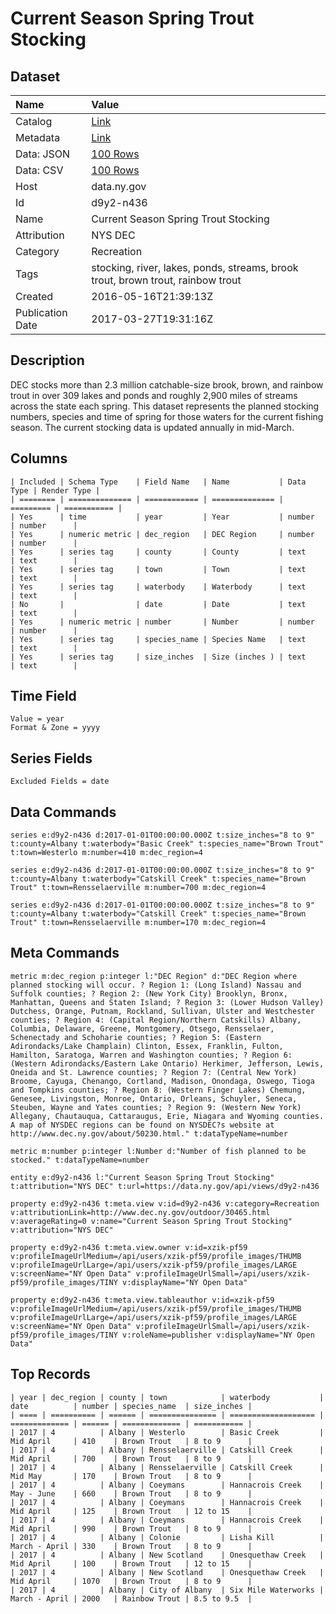# Current Season Spring Trout Stocking

## Dataset

| Name | Value |
| :--- | :---- |
| Catalog | [Link](https://catalog.data.gov/dataset/current-season-spring-trout-stocking) |
| Metadata | [Link](https://data.ny.gov/api/views/d9y2-n436) |
| Data: JSON | [100 Rows](https://data.ny.gov/api/views/d9y2-n436/rows.json?max_rows=100) |
| Data: CSV | [100 Rows](https://data.ny.gov/api/views/d9y2-n436/rows.csv?max_rows=100) |
| Host | data.ny.gov |
| Id | d9y2-n436 |
| Name | Current Season Spring Trout Stocking |
| Attribution | NYS DEC |
| Category | Recreation |
| Tags | stocking, river, lakes, ponds, streams, brook trout, brown trout, rainbow trout |
| Created | 2016-05-16T21:39:13Z |
| Publication Date | 2017-03-27T19:31:16Z |

## Description

DEC stocks more than 2.3 million catchable-size brook, brown, and rainbow trout in over 309 lakes and ponds and roughly 2,900 miles of streams across the state each spring. This dataset represents the planned stocking numbers, species and time of spring for those waters for the current fishing season.  The current stocking data is updated annually in mid-March.

## Columns

```ls
| Included | Schema Type    | Field Name   | Name           | Data Type | Render Type |
| ======== | ============== | ============ | ============== | ========= | =========== |
| Yes      | time           | year         | Year           | number    | number      |
| Yes      | numeric metric | dec_region   | DEC Region     | number    | number      |
| Yes      | series tag     | county       | County         | text      | text        |
| Yes      | series tag     | town         | Town           | text      | text        |
| Yes      | series tag     | waterbody    | Waterbody      | text      | text        |
| No       |                | date         | Date           | text      | text        |
| Yes      | numeric metric | number       | Number         | number    | number      |
| Yes      | series tag     | species_name | Species Name   | text      | text        |
| Yes      | series tag     | size_inches  | Size (inches ) | text      | text        |
```

## Time Field

```ls
Value = year
Format & Zone = yyyy
```

## Series Fields

```ls
Excluded Fields = date
```

## Data Commands

```ls
series e:d9y2-n436 d:2017-01-01T00:00:00.000Z t:size_inches="8 to 9" t:county=Albany t:waterbody="Basic Creek" t:species_name="Brown Trout" t:town=Westerlo m:number=410 m:dec_region=4

series e:d9y2-n436 d:2017-01-01T00:00:00.000Z t:size_inches="8 to 9" t:county=Albany t:waterbody="Catskill Creek" t:species_name="Brown Trout" t:town=Rensselaerville m:number=700 m:dec_region=4

series e:d9y2-n436 d:2017-01-01T00:00:00.000Z t:size_inches="8 to 9" t:county=Albany t:waterbody="Catskill Creek" t:species_name="Brown Trout" t:town=Rensselaerville m:number=170 m:dec_region=4
```

## Meta Commands

```ls
metric m:dec_region p:integer l:"DEC Region" d:"DEC Region where planned stocking will occur. ? Region 1: (Long Island) Nassau and Suffolk counties; ? Region 2: (New York City) Brooklyn, Bronx, Manhattan, Queens and Staten Island; ? Region 3: (Lower Hudson Valley) Dutchess, Orange, Putnam, Rockland, Sullivan, Ulster and Westchester counties; ? Region 4: (Capital Region/Northern Catskills) Albany, Columbia, Delaware, Greene, Montgomery, Otsego, Rensselaer, Schenectady and Schoharie counties; ? Region 5: (Eastern Adirondacks/Lake Champlain) Clinton, Essex, Franklin, Fulton, Hamilton, Saratoga, Warren and Washington counties; ? Region 6: (Western Adirondacks/Eastern Lake Ontario) Herkimer, Jefferson, Lewis, Oneida and St. Lawrence counties; ? Region 7: (Central New York) Broome, Cayuga, Chenango, Cortland, Madison, Onondaga, Oswego, Tioga and Tompkins counties; ? Region 8: (Western Finger Lakes) Chemung, Genesee, Livingston, Monroe, Ontario, Orleans, Schuyler, Seneca, Steuben, Wayne and Yates counties; ? Region 9: (Western New York) Allegany, Chautauqua, Cattaraugus, Erie, Niagara and Wyoming counties. A map of NYSDEC regions can be found on NYSDEC?s website at http://www.dec.ny.gov/about/50230.html." t:dataTypeName=number

metric m:number p:integer l:Number d:"Number of fish planned to be stocked." t:dataTypeName=number

entity e:d9y2-n436 l:"Current Season Spring Trout Stocking" t:attribution="NYS DEC" t:url=https://data.ny.gov/api/views/d9y2-n436

property e:d9y2-n436 t:meta.view v:id=d9y2-n436 v:category=Recreation v:attributionLink=http://www.dec.ny.gov/outdoor/30465.html v:averageRating=0 v:name="Current Season Spring Trout Stocking" v:attribution="NYS DEC"

property e:d9y2-n436 t:meta.view.owner v:id=xzik-pf59 v:profileImageUrlMedium=/api/users/xzik-pf59/profile_images/THUMB v:profileImageUrlLarge=/api/users/xzik-pf59/profile_images/LARGE v:screenName="NY Open Data" v:profileImageUrlSmall=/api/users/xzik-pf59/profile_images/TINY v:displayName="NY Open Data"

property e:d9y2-n436 t:meta.view.tableauthor v:id=xzik-pf59 v:profileImageUrlMedium=/api/users/xzik-pf59/profile_images/THUMB v:profileImageUrlLarge=/api/users/xzik-pf59/profile_images/LARGE v:screenName="NY Open Data" v:profileImageUrlSmall=/api/users/xzik-pf59/profile_images/TINY v:roleName=publisher v:displayName="NY Open Data"
```

## Top Records

```ls
| year | dec_region | county | town            | waterbody           | date          | number | species_name  | size_inches | 
| ==== | ========== | ====== | =============== | =================== | ============= | ====== | ============= | =========== | 
| 2017 | 4          | Albany | Westerlo        | Basic Creek         | Mid April     | 410    | Brown Trout   | 8 to 9      | 
| 2017 | 4          | Albany | Rensselaerville | Catskill Creek      | Mid April     | 700    | Brown Trout   | 8 to 9      | 
| 2017 | 4          | Albany | Rensselaerville | Catskill Creek      | Mid May       | 170    | Brown Trout   | 8 to 9      | 
| 2017 | 4          | Albany | Coeymans        | Hannacrois Creek    | May - June    | 660    | Brown Trout   | 8 to 9      | 
| 2017 | 4          | Albany | Coeymans        | Hannacrois Creek    | Mid April     | 125    | Brown Trout   | 12 to 15    | 
| 2017 | 4          | Albany | Coeymans        | Hannacrois Creek    | Mid April     | 990    | Brown Trout   | 8 to 9      | 
| 2017 | 4          | Albany | Colonie         | Lisha Kill          | March - April | 330    | Brown Trout   | 8 to 9      | 
| 2017 | 4          | Albany | New Scotland    | Onesquethaw Creek   | Mid April     | 100    | Brown Trout   | 12 to 15    | 
| 2017 | 4          | Albany | New Scotland    | Onesquethaw Creek   | Mid April     | 1070   | Brown Trout   | 8 to 9      | 
| 2017 | 4          | Albany | City of Albany  | Six Mile Waterworks | March - April | 2000   | Rainbow Trout | 8.5 to 9.5  | 
```